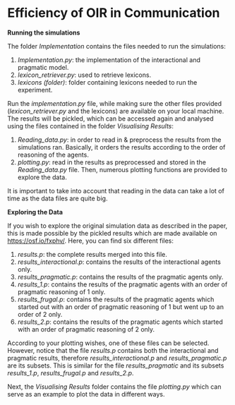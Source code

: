 # Efficiency of OIR in Communication

**Running the simulations**

The folder *Implementation* contains the files needed to run the simulations:
  1. *Implementation.py*: the implementation of the interactional and pragmatic model.
  2. *lexicon_retriever.py*: used to retrieve lexicons.
  3. *lexicons (folder)*: folder containing lexicons needed to run the experiment.
  
Run the *implementation.py* file, while making sure the other files provided (*lexicon_retriever.py* and the lexicons) are available on your local machine. The results will be pickled, which can be accessed again and analysed using the files contained in the folder *Visualising Results*:
  1. *Reading_data.py*: in order to read in & preprocess the results from the simulations ran. Basically, it orders the results according to the order of reasoning of                       the agents. 
  2. *plotting.py*: read in the results as preprocessed and stored in the *Reading_data.py* file. Then, numerous plotting functions are provided to explore the data. 
  
It is important to take into account that reading in the data can take a lot of time as the data files are quite big.

**Exploring the Data**

If you wish to explore the original simulation data as described in the paper, this is made possible by the pickled results which are made available on https://osf.io/fxphv/. Here, you can find six different files:
  1. *results.p*: the complete results merged into this file.
  2. *results_interactional.p*: contains the results of the interactional agents only.
  3. *results_pragmatic.p*: contains the results of the pragmatic agents only. 
  4. *results_1.p*: contains the results of the pragmatic agents with an order of pragmatic reasoning of 1 only.
  5. *results_frugal.p*: contains the results of the pragmatic agents which started out with an order of pragmatic reasoning of 1 but went up to an order of 2 only.
  6. *results_2.p*: contains the results of the pragmatic agents which started with an order of pragmatic reasoning of 2 only. 

According to your plotting wishes, one of these files can be selected. However, notice that the file *results.p* contains both the interactional and pragmatic results, therefore *results_interactional.p* and *results_pragmatic.p* are its subsets. This is similar for the file *results_pragmatic* and its subsets *results_1.p*, *results_frugal.p* and *results_2.p*. 

Next, the *Visualising Results* folder contains the file *plotting.py* which can serve as an example to plot the data in different ways.
